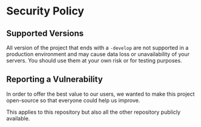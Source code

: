 # Security Policy

## Supported Versions

All version of the project that ends with a `-develop` are not supported in a production environment and may cause data loss or unavailability of your servers.
You should use them at your own risk or for testing purposes.

## Reporting a Vulnerability

In order to offer the best value to our users, we wanted to make this project open-source so that everyone could help us improve.

This applies to this repository but also all the other repository publicly available.


